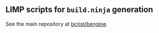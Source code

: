 ## LIMP scripts for `build.ninja` generation
See the main repository at
[bcrist/bengine](https://github.com/bcrist/bengine).
